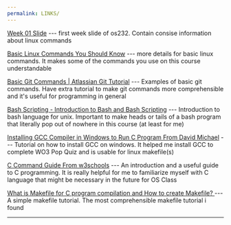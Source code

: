 ```yaml
---
permalink: LINKS/
---
```

[Week 01 Slide](https://os.vlsm.org/Slides/os01.pdf) --- first week slide of os232.
Contain consise information about linux commands

[Basic Linux Commands You Should Know](https://linoxide.com/linux-command/essential-linux-basic-commands/) --- more details for basic linux commands.
It makes some of the commands you use on this course understandable 

[Basic Git Commands | Atlassian Git Tutorial](https://www.atlassian.com/git/glossary) --- Examples of basic git commands. Have extra tutorial to make git commands more comprehensible and it's useful for programming in general

[Bash Scripting - Introduction to Bash and Bash Scripting](https://www.geeksforgeeks.org/bash-scripting-introduction-to-bash-and-bash-scripting/) --- Introduction to bash language for unix. Important to make heads or tails of a bash program that literally pop out of nowhere in this course (at least for me)

[Installing GCC Compiler in Windows to Run C Program From David Michael](https://www.linkedin.com/pulse/installing-gcc-compiler-windows-run-c-program-gitbash-david-michael) --- Tutorial on how to install GCC on windows. It helped me install GCC to complete WO3 Pop Quiz and is usable for linux makefile(s)

[C Command Guide From w3schools](https://www.w3schools.com/c/c_syntax.php) --- An introduction and a useful guide to C programming. It is really helpful for me to familiarize myself with C language that might be necessary in the future for OS Class

[What is Makefile for C program compilation and How to create Makefile?
](https://www.includehelp.com/c-programming-questions/what-is-makefile.aspx) --- A simple makefile tutorial. The most comprehensible makefile tutorial i found
<br>
<hr>
